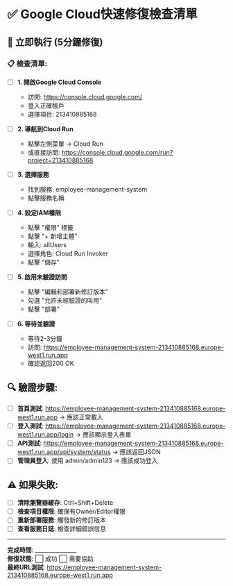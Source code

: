 # ✅ Google Cloud快速修復檢查清單

## 🎯 立即執行 (5分鐘修復)

### 📋 檢查清單:

- [ ] **1. 開啟Google Cloud Console**
  - 訪問: https://console.cloud.google.com/
  - 登入正確帳戶
  - 選擇項目: 213410885168

- [ ] **2. 導航到Cloud Run**
  - 點擊左側菜單 → Cloud Run
  - 或直接訪問: https://console.cloud.google.com/run?project=213410885168

- [ ] **3. 選擇服務**
  - 找到服務: employee-management-system
  - 點擊服務名稱

- [ ] **4. 設定IAM權限**
  - 點擊 "權限" 標籤
  - 點擊 "+ 新增主體"
  - 輸入: allUsers
  - 選擇角色: Cloud Run Invoker
  - 點擊 "儲存"

- [ ] **5. 啟用未驗證訪問**
  - 點擊 "編輯和部署新修訂版本"
  - 勾選 "允許未經驗證的叫用"
  - 點擊 "部署"

- [ ] **6. 等待並驗證**
  - 等待2-3分鐘
  - 訪問: https://employee-management-system-213410885168.europe-west1.run.app
  - 確認返回200 OK

## 🔍 驗證步驟:

- [ ] **首頁測試**: https://employee-management-system-213410885168.europe-west1.run.app → 應該正常載入
- [ ] **登入測試**: https://employee-management-system-213410885168.europe-west1.run.app/login → 應該顯示登入表單
- [ ] **API測試**: https://employee-management-system-213410885168.europe-west1.run.app/api/system/status → 應該返回JSON
- [ ] **管理員登入**: 使用 admin/admin123 → 應該成功登入

## ⚠️ 如果失敗:

- [ ] **清除瀏覽器緩存**: Ctrl+Shift+Delete
- [ ] **檢查項目權限**: 確保有Owner/Editor權限
- [ ] **重新部署服務**: 觸發新的修訂版本
- [ ] **查看服務日誌**: 檢查詳細錯誤信息

---
**完成時間**: _______________  
**修復狀態**: ⬜ 成功 ⬜ 需要協助  
**最終URL測試**: https://employee-management-system-213410885168.europe-west1.run.app